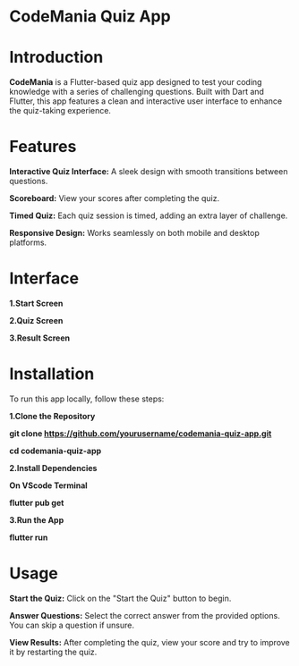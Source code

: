 # CodeMania Quiz App

# Introduction

**CodeMania** is a Flutter-based quiz app designed to test your coding knowledge with a series of challenging questions. Built with Dart and Flutter, this app features a clean and interactive user interface to enhance the quiz-taking experience.

# Features
**Interactive Quiz Interface:** A sleek design with smooth transitions between questions.

**Scoreboard:** View your scores after completing the quiz.

**Timed Quiz:** Each quiz session is timed, adding an extra layer of challenge.

**Responsive Design:** Works seamlessly on both mobile and desktop platforms.

# Interface

**1.Start Screen**

**2.Quiz Screen**

**3.Result Screen**


# Installation

To run this app locally, follow these steps:

**1.Clone the Repository**

**git clone https://github.com/yourusername/codemania-quiz-app.git**

**cd codemania-quiz-app**

**2.Install Dependencies**

**On VScode Terminal**

**flutter pub get**

**3.Run the App**

**flutter run**

# Usage

**Start the Quiz:** Click on the "Start the Quiz" button to begin.

**Answer Questions:** Select the correct answer from the provided options. You can skip a question if unsure.

**View Results:** After completing the quiz, view your score and try to improve it by restarting the quiz.




